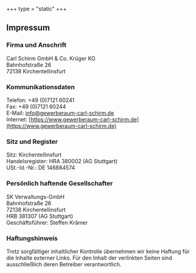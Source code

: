 +++
type = "static"
+++

## Impressum

### Firma und Anschrift

Carl Schirm GmbH & Co. Krüger KG  
Bahnhofstraße 26  
72138 Kirchentellinsfurt

### Kommunikationsdaten

Telefon: +49 (0)7121 60241  
Fax: +49 (0)7121 60244  
E-Mail: [info@gewerberaum-carl-schirm.de](info@gewerberaum-carl-schirm.de)  
Internet: [https://www.gewerberaum-carl-schirm.de](https://www.gewerberaum-carl-schirm.de)  

### Sitz und Register

Sitz: Kirchentellinsfurt  
Handelsregister: HRA 380002 (AG Stuttgart)  
USt.-Id.-Nr.: DE 146884574

### Persönlich haftende Gesellschafter

SK Verwaltungs-GmbH  
Bahnhofstraße 26  
72138 Kirchentellinsfurt  
HRB 381307 (AG Stuttgart)  
Geschäftsführer: Steffen Krämer

### Haftungshinweis 

Trotz sorgfältiger inhaltlicher Kontrolle übernehmen wir keine Haftung für die Inhalte externer Links. Für den Inhalt der verlinkten Seiten sind ausschließlich deren Betreiber verantwortlich.